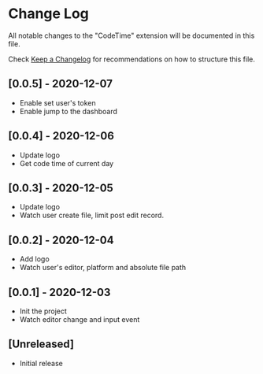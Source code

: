 # Change Log

All notable changes to the "CodeTime" extension will be documented in this file.

Check [Keep a Changelog](http://keepachangelog.com/) for recommendations on how to structure this file.

## [0.0.5] - 2020-12-07

- Enable set user's token
- Enable jump to the dashboard

## [0.0.4] - 2020-12-06

- Update logo
- Get code time of current day

## [0.0.3] - 2020-12-05

- Update logo
- Watch user create file, limit post edit record.

## [0.0.2] - 2020-12-04

- Add logo
- Watch user's editor, platform and absolute file path

## [0.0.1] - 2020-12-03

- Init the project
- Watch editor change and input event

## [Unreleased]

- Initial release
